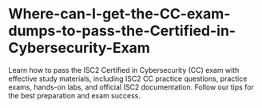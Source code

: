 # Where-can-I-get-the-CC-exam-dumps-to-pass-the-Certified-in-Cybersecurity-Exam
Learn how to pass the ISC2 Certified in Cybersecurity (CC) exam with effective study materials, including ISC2 CC practice questions, practice exams, hands-on labs, and official ISC2 documentation. Follow our tips for the best preparation and exam success.
